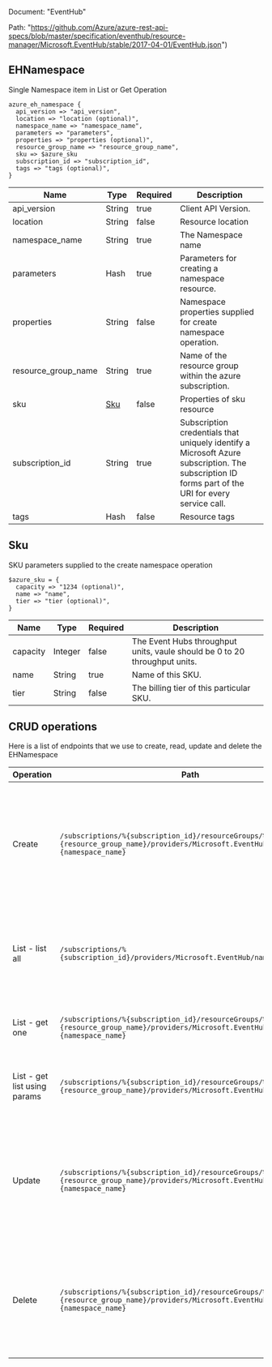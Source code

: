 Document: "EventHub"


Path: "https://github.com/Azure/azure-rest-api-specs/blob/master/specification/eventhub/resource-manager/Microsoft.EventHub/stable/2017-04-01/EventHub.json")

## EHNamespace

Single Namespace item in List or Get Operation

```puppet
azure_eh_namespace {
  api_version => "api_version",
  location => "location (optional)",
  namespace_name => "namespace_name",
  parameters => "parameters",
  properties => "properties (optional)",
  resource_group_name => "resource_group_name",
  sku => $azure_sku
  subscription_id => "subscription_id",
  tags => "tags (optional)",
}
```

| Name        | Type           | Required       | Description       |
| ------------- | ------------- | ------------- | ------------- |
|api_version | String | true | Client API Version. |
|location | String | false | Resource location |
|namespace_name | String | true | The Namespace name |
|parameters | Hash | true | Parameters for creating a namespace resource. |
|properties | String | false | Namespace properties supplied for create namespace operation. |
|resource_group_name | String | true | Name of the resource group within the azure subscription. |
|sku | [Sku](#sku) | false | Properties of sku resource |
|subscription_id | String | true | Subscription credentials that uniquely identify a Microsoft Azure subscription. The subscription ID forms part of the URI for every service call. |
|tags | Hash | false | Resource tags |
        
## Sku

SKU parameters supplied to the create namespace operation

```puppet
$azure_sku = {
  capacity => "1234 (optional)",
  name => "name",
  tier => "tier (optional)",
}
```

| Name        | Type           | Required       | Description       |
| ------------- | ------------- | ------------- | ------------- |
|capacity | Integer | false | The Event Hubs throughput units, vaule should be 0 to 20 throughput units. |
|name | String | true | Name of this SKU. |
|tier | String | false | The billing tier of this particular SKU. |



## CRUD operations

Here is a list of endpoints that we use to create, read, update and delete the EHNamespace

| Operation | Path | Verb | Description | OperationID |
| ------------- | ------------- | ------------- | ------------- | ------------- |
|Create|`/subscriptions/%{subscription_id}/resourceGroups/%{resource_group_name}/providers/Microsoft.EventHub/namespaces/%{namespace_name}`|Put|Creates or updates a namespace. Once created, this namespace's resource manifest is immutable. This operation is idempotent.|Namespaces_CreateOrUpdate|
|List - list all|`/subscriptions/%{subscription_id}/providers/Microsoft.EventHub/namespaces`|Get|Lists all the available Namespaces within a subscription, irrespective of the resource groups.|Namespaces_List|
|List - get one|`/subscriptions/%{subscription_id}/resourceGroups/%{resource_group_name}/providers/Microsoft.EventHub/namespaces/%{namespace_name}`|Get|Gets the description of the specified namespace.|Namespaces_Get|
|List - get list using params|`/subscriptions/%{subscription_id}/resourceGroups/%{resource_group_name}/providers/Microsoft.EventHub/namespaces`|Get|Lists the available Namespaces within a resource group.|Namespaces_ListByResourceGroup|
|Update|`/subscriptions/%{subscription_id}/resourceGroups/%{resource_group_name}/providers/Microsoft.EventHub/namespaces/%{namespace_name}`|Put|Creates or updates a namespace. Once created, this namespace's resource manifest is immutable. This operation is idempotent.|Namespaces_CreateOrUpdate|
|Delete|`/subscriptions/%{subscription_id}/resourceGroups/%{resource_group_name}/providers/Microsoft.EventHub/namespaces/%{namespace_name}`|Delete|Deletes an existing namespace. This operation also removes all associated resources under the namespace.|Namespaces_Delete|
